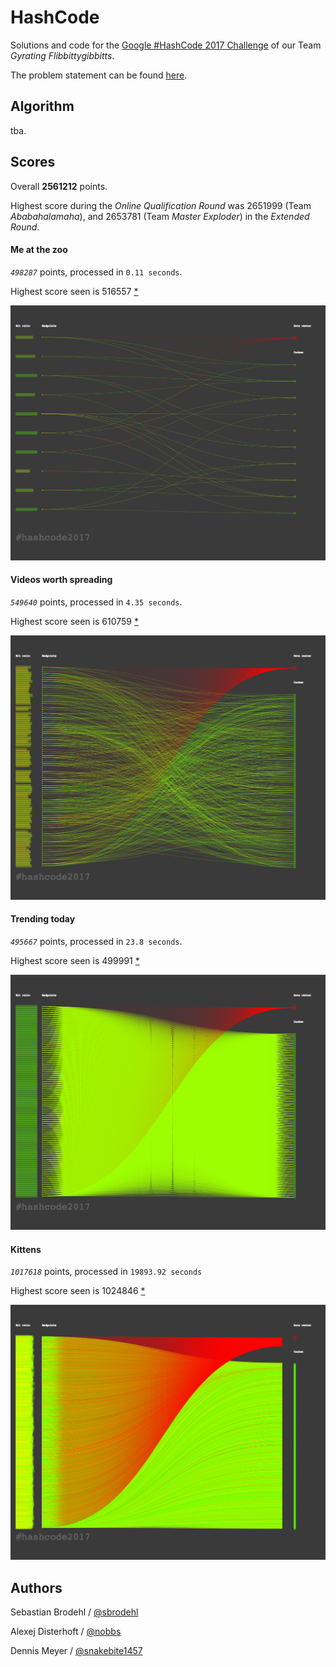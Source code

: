 # HashCode

Solutions and code for the [Google \#HashCode 2017 Challenge](https://hashcode.withgoogle.com) of our Team _Gyrating Flibbittygibbitts_.

The problem statement can be found [here](hashcode2017_streaming_videos.pdf).


## Algorithm
tba.


## Scores

Overall **2561212** points.

Highest score during the _Online Qualification Round_ was 2651999 (Team _Ababahalamaha_), and 2653781 (Team _Master Exploder_) in the _Extended Round_.

#### Me at the zoo
_`498287`_ points, processed in `0.11 seconds`.

Highest score seen is 516557 [*](http://codeforces.com/blog/entry/50624?#comment-345914)

![Me at the zoo](output/Me_at_the_zoo.png)

#### Videos worth spreading
_`549640`_ points, processed in `4.35 seconds`.

Highest score seen is 610759 [*](http://codeforces.com/blog/entry/50624?#comment-345776)

![Videos worth spreading](output/Videos_worth_spreading.png)

#### Trending today
_`495667`_ points, processed in `23.8 seconds`.

Highest score seen is 499991 [*](http://codeforces.com/blog/entry/50624?#comment-345776)

![Trending today](output/Trending_today.png)

#### Kittens
_`1017618`_ points, processed in `19893.92 seconds`

Highest score seen is 1024846 [*](http://codeforces.com/blog/entry/50624?#comment-345776)

![Kittens](output/Kittens.png)

## Authors

Sebastian Brodehl / [@sbrodehl](https://github.com/sbrodehl)

Alexej Disterhoft / [@nobbs](https://github.com/nobbs)

Dennis Meyer / [@snakebite1457](https://github.com/snakebite1457)
